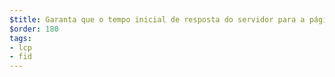 ```yaml
---
$title: Garanta que o tempo inicial de resposta do servidor para a página seja curto
$order: 180
tags:
- lcp
- fid
---
```

